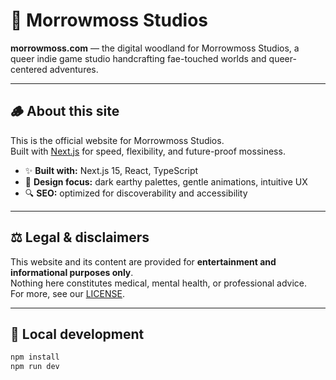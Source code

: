 # 🌿 Morrowmoss Studios

**morrowmoss.com** — the digital woodland for Morrowmoss Studios, a queer indie game studio handcrafting fae-touched worlds and queer-centered adventures.

---

## 🪵 About this site

This is the official website for Morrowmoss Studios.  
Built with [Next.js](https://nextjs.org/) for speed, flexibility, and future-proof mossiness.

- ✨ **Built with:** Next.js 15, React, TypeScript
- 🌙 **Design focus:** dark earthy palettes, gentle animations, intuitive UX
- 🔍 **SEO:** optimized for discoverability and accessibility

---

## ⚖️ Legal & disclaimers

This website and its content are provided for **entertainment and informational purposes only**.  
Nothing here constitutes medical, mental health, or professional advice.  
For more, see our [LICENSE](./LICENSE).

---

## 🚀 Local development

```bash
npm install
npm run dev
